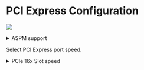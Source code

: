 # PCI Express Configuration #

![](./thinkcenter/img/thinkcenter_pci_express_configuration.png)

<details><summary>ASPM support</summary>

One of 2 possible options for active-state power management:

1. **Auto** - Configure ASPM automatically according to what the attached device supports in each PCI Express port. Default.
2. Disable - Disable ASPM support of all PCI Express ports.


</details>

Select PCI Express port speed.

<details><summary>PCIe 16x Slot speed</summary>

One of 1 possible options for 16x:

1.  **Auto** - enables default_value. Default.
2.  Gen 1 - enables Gen 1.
3.  Gen 2 - enables Gen 2.
4.  Gen 3 - enables Gen 3.
5.  Gen 4 - enables Gen 4.

<!-- MODEL: -->
</details>
